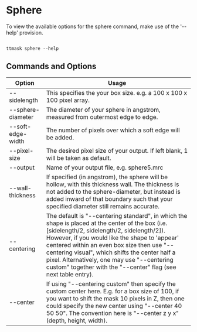 #  Sphere

To view the available options for the sphere command, make use of the '--help' provision. 

```shell

ttmask sphere --help

```

## Commands and Options

Option | Usage                                                                                                                                                                                                                                      |
------------ |--------------------------------------------------------------------------------------------------------------------------------------------------------------------------------------------------------------------------------------------| 
--sidelength | This specifies the your box size. e.g. a 100 x 100 x 100 pixel array.                                                                                                                                                                      | 
--sphere-diameter  | The diameter of your sphere in angstrom, measured from outermost edge to edge.                                                                                                                                                             |
--soft-edge-width | The number of pixels over which a soft edge will be added.                                                                                                                                                                                 |
--pixel-size  | The desired pixel size of your output. If left blank, 1 will be taken as default.                                                                                                                                                          |
--output | Name of your output file, e.g. sphere5.mrc                                                                                                                                                                                                 |
--wall-thickness  | If specified (in angstrom), the sphere will be hollow, with this thickness wall. The thickness is not added to the sphere-diameter, but instead is added inward of that boundary such that your specified diameter still remains accurate. |
--centering | The default is "--centering standard", in which the shape is placed at the center of the box (i.e. [sidelength/2, sidelength/2, sidelength/2]). However, if you would like the shape to 'appear' centered within an even box size then use "--centering visual", which shifts the center half a pixel. Alternatively, one may use "--centering custom" together with the "--center" flag (see next table entry). 
--center | If using "--centering custom" then specify the custom center here. E.g. for a box size of 100, if you want to shift the mask 10 pixels in Z, then one could specify the new center using "--center 40 50 50". The convention here is "--center z y x" (depth, height, width).                                                                                                                                    




    